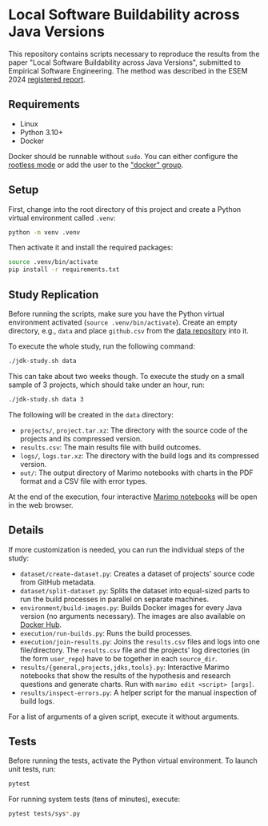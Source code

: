 # Local Software Buildability across Java Versions

This repository contains scripts necessary to reproduce the results from the paper "Local Software Buildability across Java Versions", submitted to Empirical Software Engineering. The method was described in the ESEM 2024 [registered report](https://arxiv.org/pdf/2408.11544).

## Requirements

- Linux
- Python 3.10+
- Docker

Docker should be runnable without `sudo`. You can either configure the [rootless mode](https://docs.docker.com/engine/security/rootless/) or add the user to the ["docker" group](https://docs.docker.com/engine/install/linux-postinstall/#manage-docker-as-a-non-root-user).

## Setup

First, change into the root directory of this project and create a Python virtual environment called `.venv`:

```bash
python -m venv .venv
```

Then activate it and install the required packages:

```bash
source .venv/bin/activate
pip install -r requirements.txt
```

## Study Replication

Before running the scripts, make sure you have the Python virtual environment activated (`source .venv/bin/activate`). Create an empty directory, e.g., `data` and place `github.csv` from the [data repository](https://doi.org/10.5281/zenodo.15232717) into it.

To execute the whole study, run the following command:

```bash
./jdk-study.sh data
```

This can take about two weeks though. To execute the study on a small sample of 3 projects, which should take under an hour, run:

```bash
./jdk-study.sh data 3
```

The following will be created in the `data` directory:
- `projects/`, `project.tar.xz`: The directory with the source code of the projects and its compressed version.
- `results.csv`: The main results file with build outcomes.
- `logs/`, `logs.tar.xz`: The directory with the build logs and its compressed version.
- `out/`: The output directory of Marimo notebooks with charts in the PDF format and a CSV file with error types.

At the end of the execution, four interactive [Marimo notebooks](https://marimo.io) will be open in the web browser.

## Details

If more customization is needed, you can run the individual steps of the study:
- `dataset/create-dataset.py`: Creates a dataset of projects' source code from GitHub metadata.
- `dataset/split-dataset.py`: Splits the dataset into equal-sized parts to run the build processes in parallel on separate machines.
- `environment/build-images.py`: Builds Docker images for every Java version (no arguments necessary). The images are also available on [Docker Hub](https://hub.docker.com/r/sulir/jdk-study).
- `execution/run-builds.py`: Runs the build processes.
- `execution/join-results.py`: Joins the `results.csv` files and logs into one file/directory. The `results.csv` file and the projects' log directories (in the form `user_repo`) have to be together in each `source_dir`.
- `results/{general,projects,jdks,tools}.py`: Interactive Marimo notebooks that show the results of the hypothesis and research questions and generate charts. Run with `marimo edit <script> [args]`.
- `results/inspect-errors.py`: A helper script for the manual inspection of build logs.

For a list of arguments of a given script, execute it without arguments.

## Tests

Before running the tests, activate the Python virtual environment. To launch unit tests, run:

```bash
pytest
```

For running system tests (tens of minutes), execute:

```bash
pytest tests/sys*.py
```
